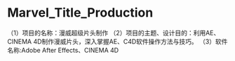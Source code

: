 # Marvel_Title_Production
（1）项目的名称：漫威超级片头制作
（2）项目的主题、设计目的：利用AE、CINEMA 4D制作漫威片头，深入掌握AE、C4D软件操作方法与技巧。
（3）软件名称:Adobe After Effects、CINEMA 4D
